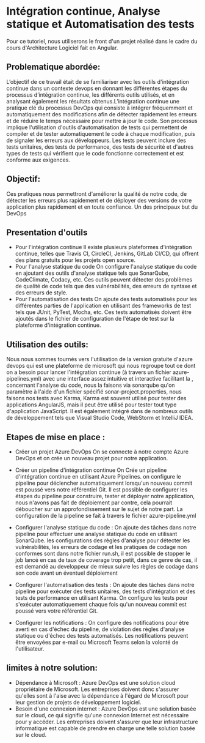 # Intégration continue, Analyse statique et Automatisation des tests

Pour ce tutoriel, nous utiliserons le front d'un projet réalisé dans le cadre du cours d'Architecture Logiciel fait en Angular.

## Problematique abordée:
L’objectif de ce travail était de se familiariser avec les outils d'intégration continue dans un contexte devops en donnant les différentes étapes du processus d’intégration continue, les différents outils utilisés, et en analysant également les résultats obtenus.L’intégration continue une pratique clé du processus DevOps qui consiste à intégrer fréquemment et automatiquement des modifications afin de détecter rapidement les erreurs et de réduire le temps nécessaire pour mettre à jour le code. Son processus implique l'utilisation d'outils d'automatisation de tests  qui permettent de compiler et de tester automatiquement le code à chaque modification, puis de signaler les erreurs aux développeurs. Les tests peuvent inclure des tests unitaires, des tests de performance, des tests de sécurité et d'autres types de tests qui vérifient que le code fonctionne correctement et est conforme aux exigences.

## Objectif:

Ces pratiques nous permettront d'améliorer la qualité de notre code, de détecter les erreurs plus rapidement et de déployer des versions de votre application plus rapidement et en toute confiance. Un des principaux but du DevOps


## Presentation d'outils
- Pour l'intégration continue
Il existe plusieurs plateformes d'intégration continue, telles que Travis CI, CircleCI, Jenkins, GitLab CI/CD, qui offrent des plans gratuits pour les projets open source.
- Pour l'analyse statique du code
On configure l'analyse statique du code en ajoutant des outils d'analyse statique tels que SonarQube, CodeClimate, Codacy, etc. Ces outils peuvent détecter des problèmes de qualité de code tels que des vulnérabilités, des erreurs de syntaxe et des erreurs de style.
- Pour l'automatisation des tests
On ajoute des tests automatisés pour les différentes parties de l'application en utilisant des frameworks de test tels que JUnit, PyTest, Mocha, etc. Ces tests automatisés doivent être ajoutés dans le fichier de configuration de l'étape de test sur la plateforme d'intégration continue.

## Utilisation des outils:
Nous nous sommes tournés vers l'utilisation de la version gratuite d'azure devops qui est une plateforme de microsoft qui nous regroupe tout ce dont on a besoin pour lancer l'intégration continue (à travers un fichier azure-pipelines.yml) avec une interface assez intuitive et interactive facilitant la , concernant l'analyse du code, nous la faisons via sonarqube qu'on paramètre à l'aide d'un fichier spécifié sonar-project.properties, nous faisons nos tests avec Karma, Karma est souvent utilisé pour tester des applications AngularJS, mais il peut être utilisé pour tester tout type d'application JavaScript. Il est également intégré dans de nombreux outils de développement tels que Visual Studio Code, WebStorm et IntelliJ IDEA.

## Etapes de mise en place :

- Créer un projet Azure DevOps 
On se connecte à notre compte Azure DevOps et on crée un nouveau projet pour notre application.

- Créer un pipeline d'intégration continue 
On Crée un pipeline d'intégration continue en utilisant Azure Pipelines. on configure le pipeline pour déclencher automatiquement lorsqu'un nouveau commit est poussé vers notre référentiel Git. Il est possible de configurer les étapes du pipeline pour construire, tester et déployer notre application, nous n'avons pas fait de déploiement par contre, cela pourrait  déboucher sur un approfondissement sur le sujet de notre part. La configuration de la pipeline se fait à travers le fichier azure-pipeline.yml

- Configurer l'analyse statique du code :
On ajoute des tâches dans notre pipeline pour effectuer une analyse statique du code en utilisant SonarQube. les configurations des règles d'analyse pour détecter les vulnérabilités, les erreurs de codage et les pratiques de codage non conformes sont dans notre fichier run.sh, il est possible de stopper le job lancé en cas de taux de coverage trop petit, dans ce genre de cas, il est demandé au developpeur de mieux suivre les règles de codage dans son code avant un éventuel déploiement

- Configurer l'automatisation des tests :
On ajoute des tâches dans notre pipeline pour exécuter des tests unitaires, des tests d'intégration et des tests de performance en utilisant Karma. On configure les tests pour s'exécuter automatiquement chaque fois qu'un nouveau commit est poussé vers votre référentiel Git.

- Configurer les notifications :
On configure des notifications pour être averti en cas d'échec du pipeline, de violation des règles d'analyse statique ou d'échec des tests automatisés. Les notifications peuvent être envoyées par e-mail ou Microsoft Teams selon la volonté de l'utilisateur.

## limites à notre solution:

- Dépendance à Microsoft : 
Azure DevOps est une solution cloud propriétaire de Microsoft. Les entreprises doivent donc s'assurer qu'elles sont à l'aise avec la dépendance à l'égard de Microsoft pour leur gestion de projets de développement logiciel.
- Besoin d'une connexion internet : 
Azure DevOps est une solution basée sur le cloud, ce qui signifie qu'une connexion Internet est nécessaire pour y accéder. Les entreprises doivent s'assurer que leur infrastructure informatique est capable de prendre en charge une telle solution basée sur le cloud.
